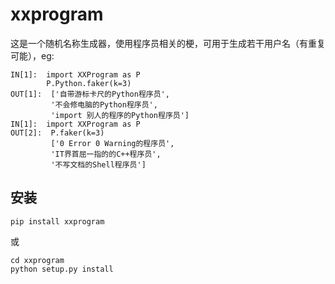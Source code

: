 # xxprogram
这是一个随机名称生成器，使用程序员相关的梗，可用于生成若干用户名（有重复可能），eg:   
```
IN[1]:  import XXProgram as P
        P.Python.faker(k=3)
OUT[1]:  ['自带游标卡尺的Python程序员', 
         '不会修电脑的Python程序员', 
         'import 别人的程序的Python程序员']
IN[1]:  import XXProgram as P
OUT[2]:  P.faker(k=3)
         ['0 Error 0 Warning的程序员',
         'IT界首屈一指的的C++程序员',
         '不写文档的Shell程序员']
```
## 安装
```commandline
pip install xxprogram
```
或
```commandline
cd xxprogram
python setup.py install
```